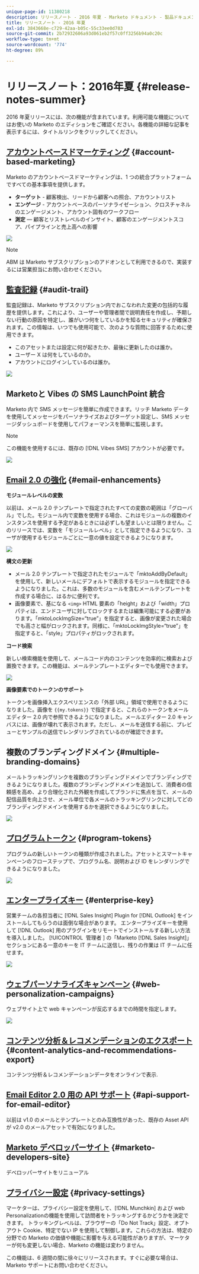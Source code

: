 ```yaml
---
unique-page-id: 11380218
description: リリースノート - 2016 年夏 - Marketo ドキュメント - 製品ドキュメント
title: リリースノート - 2016 年夏
exl-id: 3843668e-c729-42aa-b05c-55c33ee0d783
source-git-commit: 2b72932606a93d061eb2f57c0ff3256b94a0c20c
workflow-type: tm+mt
source-wordcount: '774'
ht-degree: 89%

---
```


# リリースノート：2016年夏 {#release-notes-summer}

2016 年夏リリースには、次の機能が含まれています。利用可能な機能についてはお使いの Marketo のエディションをご確認ください。各機能の詳細な記事を表示するには、タイトルリンクをクリックしてください。

## [アカウントベースドマーケティング](https://docs.marketo.com/display/docs/account+based+marketing) {#account-based-marketing}

Marketo のアカウントベースドマーケティングは、1 つの統合プラットフォームですべての基本事項を提供します。

* **ターゲット** - 顧客検出、リードから顧客への照合、アカウントリスト
* **エンゲージ** - アカウントベースのパーソナライゼーション、クロスチャネルのエンゲージメント、アカウント固有のワークフロー
* **測定** — 顧客とリストレベルのインサイト、顧客のエンゲージメントスコア、パイプラインと売上高への影響

![](assets/abm-5-acme.png)

>[!NOTE]
>
>ABM は Marketo サブスクリプションのアドオンとして利用できるので、実装するには営業担当にお問い合わせください。

## [監査記録](/help/marketo/product-docs/administration/audit-trail/audit-trail-overview.md) {#audit-trail}

監査記録は、Marketo サブスクリプション内でおこなわれた変更の包括的な履歴を提供します。これにより、ユーザーや管理者間で説明責任を作成し、予期しない行動の原因を特定し、誰がいつ何をしているかを知るセキュリティが確保されます。この情報は、いつでも使用可能で、次のような質問に回答するために使用できます。

* このアセットまたは設定に何が起きたか、最後に更新したのは誰か。
* ユーザー X は何をしているのか。
* アカウントにログインしているのは誰か。

![](assets/audit-trail.png)

## Marketoと Vibes の SMS LaunchPoint 統合

Marketo 内で SMS メッセージを簡単に作成できます。リッチ Marketo データを使用してメッセージをパーソナライズおよびターゲット設定し、SMS メッセージダッシュボードを使用してパフォーマンスを簡単に監視します。

>[!NOTE]
>
>この機能を使用するには、既存の [!DNL Vibes SMS] アカウントが必要です。

![](assets/vibes-sms2.png)

## [Email 2.0 の強化](/help/marketo/product-docs/email-marketing/general/email-editor-2/email-editor-v2-0-overview.md) {#email-enhancements}

**モジュールレベルの変数**

以前は、メール 2.0 テンプレートで指定されたすべての変数の範囲は「グローバル」でした。モジュール内で変数を使用する場合、これはモジュールの複数のインスタンスを使用する予定があるときには必ずしも望ましいとは限りません。このリリースでは、変数を「モジュールレベル」として指定できるようになり、ユーザが使用するモジュールごとに一意の値を設定できるようになります。

![](assets/module-level-variables.png)

**構文の更新**

* メール 2.0 テンプレートで指定されたモジュールで「mktoAddByDefault」を使用して、新しいメールにデフォルトで表示するモジュールを指定できるようになりました。これは、多数のモジュールを含むメールテンプレートを作成する場合に、はるかに便利です。
* 画像要素で、基になる `<img>` HTML 要素の「height」および「width」プロパティは、エンドユーザに対してロックするまたは編集可能にする必要があります。「mktoLockImgSize=“true”」を指定すると、画像が変更された場合でも高さと幅がロックされます。同様に、「mktoLockImgStyle=“true”」を指定すると、「style」プロパティがロックされます。

**コード検索**

新しい検索機能を使用して、メールコード内のコンテンツを効率的に検索および置換できます。この機能は、メールテンプレートエディターでも使用できます。

![](assets/2nd-screenshot.png)

**画像要素でのトークンのサポート**

トークンを画像挿入エクスペリエンスの「外部 URL」領域で使用できるようになりました。画像を `{{my.tokens}}` で指定すると、これらのトークンをメールエディター 2.0 内で参照できるようになりました。メールエディター 2.0 キャンバスには、画像が壊れて表示されます。ただし、メールを送信する前に、プレビューとサンプルの送信でレンダリングされているのが確認できます。

## 複数のブランディングドメイン {#multiple-branding-domains}

メールトラッキングリンクを複数のブランディングドメインでブランディングできるようになりました。複数のブランディングドメインを追加して、消費者の信頼感を高め、より合理化された外観を作成してブランドに焦点を当て、メールの配信品質を向上させ、メール単位で各メールのトラッキングリンクに対してどのブランディングドメインを使用するかを選択できるようになりました。

![](assets/multiple-branding-domains.png)

## [プログラムトークン](/help/marketo/product-docs/demand-generation/landing-pages/personalizing-landing-pages/tokens-overview.md) {#program-tokens}

プログラムの新しいトークンの種類が作成されました。アセットとスマートキャンペーンのフローステップで、プログラム名、説明および ID をレンダリングできるようになりました。

![](assets/program-tokens.png)

## [エンタープライズキー](/help/marketo/product-docs/marketo-sales-insight/msi-outlook-plugin/authorize-the-marketo-outlook-plugin.md) {#enterprise-key}

営業チームの各担当者に [!DNL Sales Insight] Plugin for [!DNL Outlook] をインストールしてもらうのは面倒な場合があります。 エンタープライズキーを使用して [!DNL Outlook] 用のプラグインをリモートでインストールする新しい方法を導入しました。 [!UICONTROL &#x200B; 管理者 &#x200B;] の「Marketo [!DNL Sales Insight]」セクションにある一意のキーを IT チームに送信し、残りの作業は IT チームに任せます。

![](assets/enterprise-key.png)

## [ウェブパーソナライズキャンペーン](/help/marketo/product-docs/web-personalization/working-with-web-campaigns/create-a-new-dialog-web-campaign.md) {#web-personalization-campaigns}

ウェブサイト上で web キャンペーンが反応するまでの時間を指定します。

![](assets/dialog-campaign-delay.png)

## [コンテンツ分析＆レコメンデーションのエクスポート](/help/marketo/product-docs/web-personalization/understanding-web-personalization/understanding-content-analytics.md) {#content-analytics-and-recommendations-export}

コンテンツ分析＆レコメンデーションデータをオンラインで表示.

## [Email Editor 2.0 用の API サポート](https://developers.marketo.com/documentation/asset-api/) {#api-support-for-email-editor}

以前は v1.0 のメールとテンプレートとのみ互換性があった、既存の Asset API が v2.0 のメールアセットで有効になりました。

## [Marketo デベロッパーサイト](https://developers.marketo.com/) {#marketo-developers-site}

デベロッパーサイトをリニューアル

## [プライバシー設定](/help/marketo/product-docs/administration/settings/understanding-privacy-settings.md) {#privacy-settings}

マーケターは、プライバシー設定を使用して、[!DNL Munchkin] および web Personalizationの機能を使用して訪問者をトラッキングするかどうかを決定できます。 トラッキングレベルは、ブラウザーの「Do Not Track」設定、オプトアウト Cookie、特定でない IP を使用して制御します。これらの方法は、特定の分野での Marketo の価値や機能に影響を与える可能性がありますが、マーケターが何も変更しない場合、Marketo の機能は変わりません。

この機能は、6 週間の間に徐々にリリースされます。すぐに必要な場合は、Marketo サポートにお問い合わせください。
